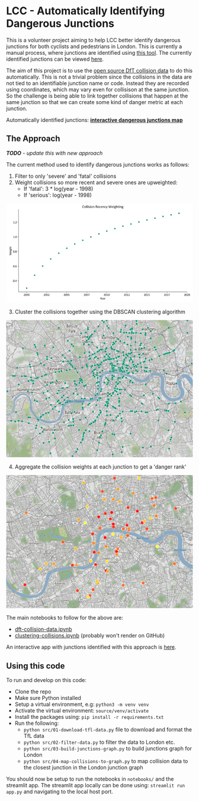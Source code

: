 # LCC - Automatically Identifying Dangerous Junctions

This is a volunteer project aiming to help LCC better identify dangerous junctions for both cyclists and pedestrians in London. This is currently a manual process, where junctions are identified using [this tool](https://bikedata.cyclestreets.net/collisions/#9.54/51.5058/-0.1395). The currently identified junctions can be viewed [here](https://lcc.org.uk/campaigns/dangerous-junctions/).

The aim of this project is to use the [open source DfT collision data](https://www.data.gov.uk/dataset/cb7ae6f0-4be6-4935-9277-47e5ce24a11f/road-safety-data) to do this automatically. This is not a trivial problem since the collisions in the data are not tied to an identifiable junction name or code. Instead they are recorded using coordinates, which may vary even for collisison at the same junction. So the challenge is being able to link together collisions that happen at the same junction so that we can create some kind of danger metric at each junction.

Automatically identified junctions: [**interactive dangerous junctions map**](https://danielhills-lcc-dangerous-junctions-app-b63snl.streamlitapp.com/)

## The Approach

*__TODO__ - update this with new approach*

The current method used to identify dangerous junctions works as follows:
1. Filter to only 'severe' and 'fatal' collisions
2. Weight collisions so more recent and severe ones are upweighted:
    - If 'fatal': 3 * log(year - 1998)
    - If 'serious': log(year - 1998)
    
![recency weight plot](plots/recency-weight.png)

3. Cluster the collisions together using the DBSCAN clustering algorithm

![junctions](plots/junctions.png)

4. Aggregate the collision weights at each junction to get a 'danger rank'

![ranked junctions](plots/ranked-junctions.png)

The main notebooks to follow for the above are:
- [dft-collision-data.ipynb](https://github.com/danielhills/lcc-dangerous-junctions/blob/main/notebooks/dft-collision-data.ipynb)
- [clustering-collisions.ipynb](https://github.com/danielhills/lcc-dangerous-junctions/blob/main/notebooks/clustering-collisions.ipynb) (probably won't render on GitHub)

An interactive app with junctions identified with this approach is [here](https://danielhills-lcc-dangerous-junctions-app-b63snl.streamlitapp.com/).

## Using this code

To run and develop on this code:
- Clone the repo
- Make sure Python installed
- Setup a virtual environment, e.g: ```python3 -m venv venv```
- Activate the virtual environment: `source/venv/activate`
- Install the packages using: `pip install -r requirements.txt`
- Run the following:
    - `python src/01-download-tfl-data.py` file to download and format the TfL data
    - `python src/02-filter-data.py` to filter the data to London etc.
    - `python src/03-build-junctions-graph.py` to build junctions graph for London
    - `python src/04-map-collisions-to-graph.py` to map collision data to the closest junction in the London junction graph

You should now be setup to run the notebooks in `notebooks/` and the streamlit app. The streamlit app locally can be done using: `streamlit run app.py` and navigating to the local host port.
